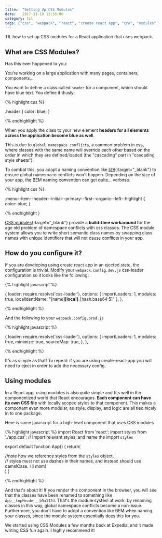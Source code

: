 ```yaml
---
title:  "Setting Up CSS Modules"
date:   2017-11-18 13:35:00
category: til
tags: ["css", "webpack", "react", "create react app", "cra", "modules", "css modules"]
---
```


TIL how to set up CSS modules for a React application that uses webpack.

## What are CSS Modules?

Has this ever happened to you:

You're working on a large application with many pages, containers, components...

You want to define a class called `header` for a component, which should have blue text. You define it thusly:

{% highlight css %}

.header {
  color: blue;
}

{% endhighlight %}

When you apply the class to your new element **headers for all elements across the application become blue as well**.

This is due to `global namespace conflicts`, a common problem in css, where classes with the same name will override each other based on the order in which they are defined/loaded (the "cascading" part in "cascading style sheets").

To combat this, you adopt a naming convention like [`BEM`][bem]{:target="_blank"} to ensure global namespace conflicts won't happen. Depending on the size of your app, the BEM naming convention can get quite... verbose.

{% highlight css %}

.menu--item--header--initial--primary--first--organic--left--highlight {
  color: blue;
}

{% endhighlight }

[CSS modules][css]{:target="_blank"} provide a **build-time workaround** for the age old problem of namespace conflicts with css classes. The CSS module system allows you to write short semantic class names by swapping class names with unique identifiers that will not cause conflicts in your app.

## How do you configure it?

If you are developing using create react app in an ejected state, the configuration is trivial. Modify your `webpack.config.dev.js` css-loader configuration so it looks like the following:

{% highlight javascript %}

  {
    loader: require.resolve('css-loader'),
    options: {
      importLoaders: 1,
      modules: true,
      localIdentName: "[name]__[local]___[hash:base64:5]"
    },
  },

{% endhighlight %}

And the following to your `webpack.config.prod.js`

{% highlight javascript %}

  {
    loader: require.resolve('css-loader'),
    options: {
      importLoaders: 1,
      modules: true,
      minimize: true,
      sourceMap: true,
    },
  },

{% endhighlight %}

It's as simple as that! To repeat: if you are using create-react-app you will need to eject in order to add the necessary config.

## Using modules

In a React app, using modules is also quite simple and fits well in the componentized world that React encourages. **Each component can have its own CSS file** with locally scoped styles to that component. This makes a component even more modular, as style, display, and logic are all tied nicely in to one package.

Here is some javascript for a high-level component that uses CSS modules

{% highlight javascript %}
import React from 'react';
import styles from './app.css'; // Import relevant styles, and name the import `styles`

export default function App() {
  return(
    <div className={styles.app}> //note how we reference styles from the `styles` object.
      <div className={styles.topHeader}> // styles must not use dashes in their names, and instead should use camelCase.
        Hi mom!
      </div>
    </div>
  )
}

{% endhighlight %}

And that's about it! If you render this component in the browser, you will see that the classes have been renamed to something like `App__topHeader__b9a112d`. That's the module system at work: by renaming classes in this way, global namespace conflicts become a non-issue. Furthermore, you don't have to adopt a convention like BEM when naming your classes, since the module system essentially does this for you.

We started using CSS Modules a few months back at Expedia, and it made writing CSS fun again. I highly recommend it!

[css]: https://github.com/css-modules/css-modules
[bem]: http://getbem.com/introduction/
